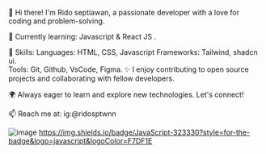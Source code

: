 👋 Hi there! I'm Rido septiawan, a passionate developer with a love for coding and problem-solving.

🌱 Currently learning: Javascript & React JS .

💼 Skills:
Languages: HTML, CSS, Javascript
Frameworks: Tailwind, shadcn ui.  
Tools: Git, Github, VsCode, Figma. 
✨ I enjoy contributing to open source projects and collaborating with fellow developers.

🌍 Always eager to learn and explore new technologies. Let's connect!

📫 Reach me at: ig:@ridosptwnn


![image]({https://img.shields.io/badge/JavaScript-323330?style=for-the-badge&logo=javascript&logoColor=F7DF1E})
https://img.shields.io/badge/JavaScript-323330?style=for-the-badge&logo=javascript&logoColor=F7DF1E
